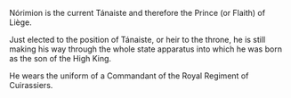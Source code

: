 Nórimion is the current Tánaiste and therefore the Prince (or Flaith) of Liège.  

Just elected to the position of Tánaiste, or heir to the throne, he is still making his way through the whole state apparatus into which he was born as the son of the High King.

He wears the uniform of a Commandant of the Royal Regiment of Cuirassiers.